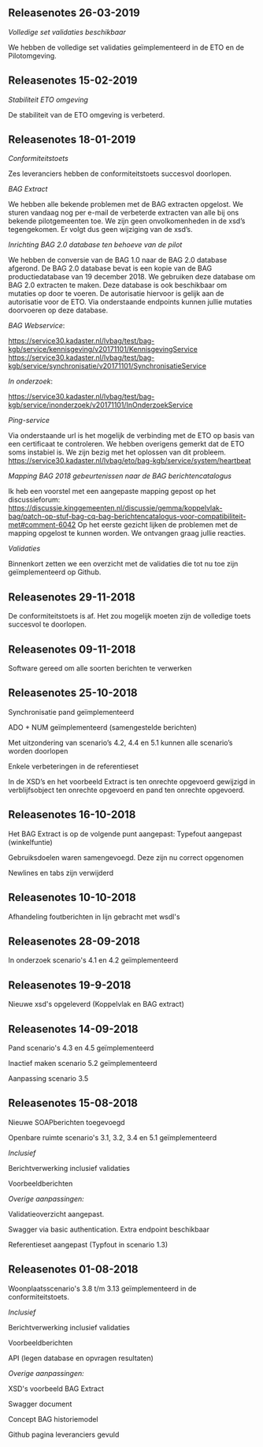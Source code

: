 **Releasenotes 26-03-2019**
--
*Volledige set validaties beschikbaar*

We hebben de volledige set validaties geïmplementeerd in de ETO en de Pilotomgeving. 

**Releasenotes 15-02-2019**
--
*Stabiliteit ETO omgeving*

De stabiliteit van de ETO omgeving is verbeterd.

**Releasenotes 18-01-2019**
--
*Conformiteitstoets*

Zes leveranciers hebben de conformiteitstoets succesvol doorlopen.  

*BAG Extract*

We hebben alle bekende problemen met de BAG extracten opgelost. We sturen vandaag nog per e-mail de verbeterde extracten van alle bij ons bekende pilotgemeenten toe. We zijn geen onvolkomenheden in de xsd’s tegengekomen. Er volgt dus geen wijziging van de xsd’s. 

*Inrichting BAG 2.0 database ten behoeve van de pilot*

We hebben de conversie van de BAG 1.0 naar de BAG 2.0 database afgerond. De BAG 2.0 database bevat is een kopie van de BAG productiedatabase van 19 december 2018. We gebruiken deze database om BAG 2.0 extracten te maken. Deze database is ook beschikbaar om mutaties op door te voeren. De autorisatie hiervoor is gelijk aan de autorisatie voor de ETO. Via onderstaande endpoints kunnen jullie mutaties doorvoeren op deze database. 

*BAG Webservice*:

https://service30.kadaster.nl/lvbag/test/bag-kgb/service/kennisgeving/v20171101/KennisgevingService 
https://service30.kadaster.nl/lvbag/test/bag-kgb/service/synchronisatie/v20171101/SynchronisatieService 

*In onderzoek*:

https://service30.kadaster.nl/lvbag/test/bag-kgb/service/inonderzoek/v20171101/InOnderzoekService
 
*Ping-service*

Via onderstaande url is het mogelijk de verbinding met de ETO op basis van een certificaat te controleren. We hebben overigens gemerkt dat de ETO soms instabiel is. We zijn bezig met het oplossen van dit probleem. 
https://service30.kadaster.nl/lvbag/eto/bag-kgb/service/system/heartbeat 

*Mapping BAG 2018 gebeurtenissen naar de BAG berichtencatalogus* 

Ik heb een voorstel met een aangepaste mapping gepost op het discussieforum: 
https://discussie.kinggemeenten.nl/discussie/gemma/koppelvlak-bag/patch-op-stuf-bag-cq-bag-berichtencatalogus-voor-compatibiliteit-met#comment-6042
Op het eerste gezicht lijken de problemen met de mapping opgelost te kunnen worden. We ontvangen graag jullie reacties. 

*Validaties*

Binnenkort zetten we een overzicht met de validaties die tot nu toe zijn geïmplementeerd op Github. 

**Releasenotes 29-11-2018**
--
De conformiteitstoets is af. Het zou mogelijk moeten zijn de volledige toets succesvol te doorlopen. 

**Releasenotes 09-11-2018**
--
Software gereed om alle soorten berichten te verwerken


**Releasenotes 25-10-2018**
--

Synchronisatie pand geïmplementeerd

ADO + NUM geïmplementeerd (samengestelde berichten)

Met uitzondering van scenario’s 4.2, 4.4 en 5.1 kunnen alle scenario’s worden doorlopen

Enkele verbeteringen in de referentieset

In de XSD’s en het voorbeeld Extract is ten onrechte opgevoerd gewijzigd in verblijfsobject ten onrechte opgevoerd en pand ten onrechte opgevoerd.


**Releasenotes 16-10-2018**
--
Het BAG Extract is op de volgende punt aangepast:
Typefout aangepast (winkelfuntie)

Gebruiksdoelen waren samengevoegd. Deze zijn nu correct opgenomen 

Newlines en tabs zijn verwijderd 


**Releasenotes 10-10-2018**
---
Afhandeling foutberichten in lijn gebracht met wsdl's

**Releasenotes 28-09-2018**
---
In onderzoek scenario's 4.1 en 4.2 geïmplementeerd

**Releasenotes 19-9-2018**
---
Nieuwe xsd's opgeleverd (Koppelvlak en BAG extract)

**Releasenotes 14-09-2018**
---
Pand scenario's 4.3 en 4.5 geïmplementeerd

Inactief maken scenario 5.2 geïmplementeerd

Aanpassing scenario 3.5

**Releasenotes 15-08-2018**
---

Nieuwe SOAPberichten toegevoegd

Openbare ruimte scenario's 3.1, 3.2, 3.4 en 5.1 geïmplementeerd

*Inclusief*

Berichtverwerking inclusief validaties

Voorbeeldberichten


*Overige aanpassingen:*

Validatieoverzicht aangepast.

Swagger via basic authentication. Extra endpoint beschikbaar

Referentieset aangepast (Typfout in scenario 1.3) 



**Releasenotes 01-08-2018**
---

Woonplaatsscenario's 3.8 t/m 3.13 geïmplementeerd in de conformiteitstoets. 

*Inclusief*

Berichtverwerking inclusief validaties

Voorbeeldberichten

API (legen database en opvragen resultaten)


*Overige aanpassingen:*

XSD's voorbeeld BAG Extract

Swagger document

Concept BAG historiemodel

Github pagina leveranciers gevuld
